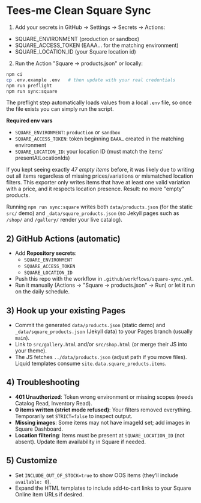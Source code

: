 # Tees‑me Clean Square Sync

1) Add your secrets in GitHub → Settings → Secrets → Actions:
- SQUARE_ENVIRONMENT (production or sandbox)
- SQUARE_ACCESS_TOKEN (EAAA… for the matching environment)
- SQUARE_LOCATION_ID (your Square location id)

2) Run the Action "Square → products.json" or locally:
```bash
npm ci
cp .env.example .env   # then update with your real credentials
npm run preflight
npm run sync:square
```

The preflight step automatically loads values from a local `.env` file, so once the file exists you can simply run the script.

**Required env vars**
- `SQUARE_ENVIRONMENT`: `production` or `sandbox`
- `SQUARE_ACCESS_TOKEN`: token beginning `EAAA…` created in the matching environment
- `SQUARE_LOCATION_ID`: your location ID (must match the items' presentAtLocationIds)

If you kept seeing exactly *47 empty items* before, it was likely due to writing out all items regardless of missing prices/variations or mismatched location filters. This exporter only writes items that have at least one valid variation with a price, and it respects location presence. Result: no more "empty" products.

Running `npm run sync:square` writes both `data/products.json` (for the static `src/` demo) and `_data/square_products.json` (so Jekyll pages such as `/shop/` and `/gallery/` render your live catalog).

## 2) GitHub Actions (automatic)
- Add **Repository secrets**:
  - `SQUARE_ENVIRONMENT`
  - `SQUARE_ACCESS_TOKEN`
  - `SQUARE_LOCATION_ID`
- Push this repo with the workflow in `.github/workflows/square-sync.yml`.
- Run it manually (Actions → "Square → products.json" → Run) or let it run on the daily schedule.

## 3) Hook up your existing Pages
- Commit the generated `data/products.json` (static demo) and `_data/square_products.json` (Jekyll data) to your Pages branch (usually `main`).
- Link to `src/gallery.html` and/or `src/shop.html` (or merge their JS into your theme).
- The JS fetches `../data/products.json` (adjust path if you move files). Liquid templates consume `site.data.square_products.items`.

## 4) Troubleshooting
- **401 Unauthorized**: Token wrong environment or missing scopes (needs Catalog Read, Inventory Read).
- **0 items written (strict mode refused)**: Your filters removed everything. Temporarily set `STRICT=false` to inspect output.
- **Missing images**: Some items may not have imageId set; add images in Square Dashboard.
- **Location filtering**: Items must be present at `SQUARE_LOCATION_ID` (not absent). Update item availability in Square if needed.

## 5) Customize
- Set `INCLUDE_OUT_OF_STOCK=true` to show OOS items (they’ll include `available: 0`).
- Expand the HTML templates to include add‑to‑cart links to your Square Online item URLs if desired.
